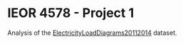 # IEOR 4578 - Project 1
Analysis of the
[ElectricityLoadDiagrams20112014](https://archive.ics.uci.edu/dataset/321/electricityloaddiagrams20112014)
dataset.
